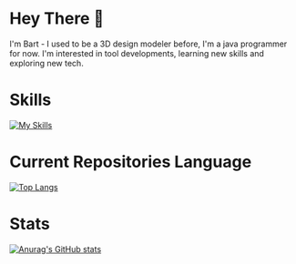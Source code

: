 # Hey There 👋
I'm Bart - I used to be a 3D design modeler before, I'm a java programmer for now. I'm interested in tool developments, learning new skills and exploring new tech. 
# Skills
[![My Skills](https://skillicons.dev/icons?i=java,js,html,css,vue,py,mysql,redis,rabbitmq,spring,postman,qt,git,maven,idea)](https://skillicons.dev)
# Current Repositories Language
[![Top Langs](https://github-readme-stats.vercel.app/api/top-langs/?username=bart-zzb)](https://github.com/anuraghazra/github-readme-stats)
# Stats
[![Anurag's GitHub stats](https://github-readme-stats.vercel.app/api?username=bart-zzb)](https://github.com/anuraghazra/github-readme-stats)
